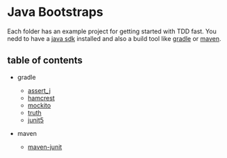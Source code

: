 # Java Bootstraps

Each folder has an example project for getting started with TDD fast.
You nedd to have a [java sdk](https://www.java.com/) installed and also a build tool like [gradle](http://gradle.org/) or [maven](https://maven.apache.org/).

## table of contents

* gradle
  * [assert_j](assert_j)
  * [hamcrest](hamcrest)
  * [mockito](mockito)
  * [truth](truth)
  * [junit5](junit5)

* maven
  * [maven-junit](maven-junit)
